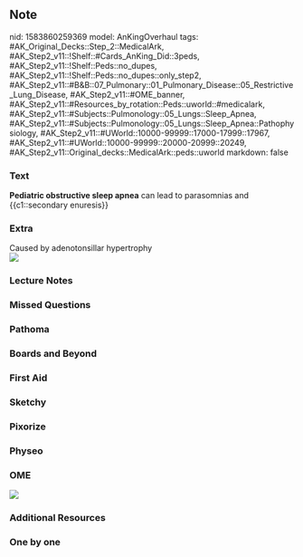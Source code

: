 ## Note
nid: 1583860259369
model: AnKingOverhaul
tags: #AK_Original_Decks::Step_2::MedicalArk, #AK_Step2_v11::!Shelf::#Cards_AnKing_Did::3peds, #AK_Step2_v11::!Shelf::Peds::no_dupes, #AK_Step2_v11::!Shelf::Peds::no_dupes::only_step2, #AK_Step2_v11::#B&B::07_Pulmonary::01_Pulmonary_Disease::05_Restrictive_Lung_Disease, #AK_Step2_v11::#OME_banner, #AK_Step2_v11::#Resources_by_rotation::Peds::uworld::#medicalark, #AK_Step2_v11::#Subjects::Pulmonology::05_Lungs::Sleep_Apnea, #AK_Step2_v11::#Subjects::Pulmonology::05_Lungs::Sleep_Apnea::Pathophysiology, #AK_Step2_v11::#UWorld::10000-99999::17000-17999::17967, #AK_Step2_v11::#UWorld::10000-99999::20000-20999::20249, #AK_Step2_v11::Original_decks::MedicalArk::peds::uworld
markdown: false

### Text
<b>Pediatric obstructive sleep apnea</b> can lead to parasomnias
and {{c1::secondary enuresis}}

### Extra
<div>
  Caused by adenotonsillar hypertrophy
</div><img src=
"paste-7cf1d1a3d2d7fef73659c3fffa7cc104a38d0274.jpg">

### Lecture Notes


### Missed Questions


### Pathoma


### Boards and Beyond


### First Aid


### Sketchy


### Pixorize


### Physeo


### OME
<div class="ome-widget">
  <a href="https://onlinemeded.org?ref=anki"><img src=
  "_OME_AnkiFlashcards_General_4.png"></a>
</div>

### Additional Resources


### One by one

